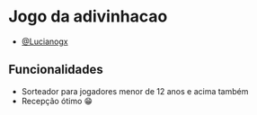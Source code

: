 # Jogo da adivinhacao


- [@Lucianogx](https://github.com/Lucianogx)


## Funcionalidades

- Sorteador para jogadores menor de 12 anos e acima também
- Recepção ótimo 😁

